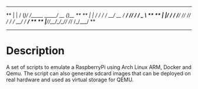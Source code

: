 
***********************************************
** | |  / (_)____/ /_____  _____/ __ \(_)__  **
** | | / / / ___/ __/ __ \/ ___/ /_/ / / _ \ **
** | |/ / / /__/ /_/ /_/ / /  / ____/ /  __/ **
** |___/_/\___/\__/\____/_/  /_/   /_/\___/  **
***********************************************

# Description
A set of scripts to emulate a RaspberryPi using Arch Linux ARM, Docker and Qemu. The script can also generate sdcard images that can be deployed on real hardware and used as virtual storage for QEMU.

